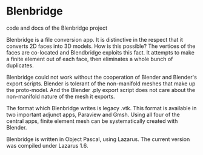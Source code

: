 # Blenbridge
code and docs of the Blenbridge project

Blenbridge is a file conversion app. It is distinctive in the respect that it converts 2D faces
into 3D models. How is this possible? The vertices of the faces are co-located and Blendbridge
exploits this fact. It attempts to make a finite element out of each face, then eliminates a
whole bunch of duplicates. 

Blenbridge could not work without the cooperation of Blender and Blender's export scripts. Blender
is tolerant of the non-manifold meshes that make up the proto-model. And the Blender .ply export 
script does not care about the non-manifold nature of the mesh it exports. 

The format which Blenbridge writes is legacy .vtk. This format is available in two important
adjunct apps, Paraview and Gmsh. Using all four of the central apps, finite element mesh can be
systematically created with Blender.

Blenbridge is written in Object Pascal, using Lazarus. The current version was compiled under
Lazarus 1.6.


